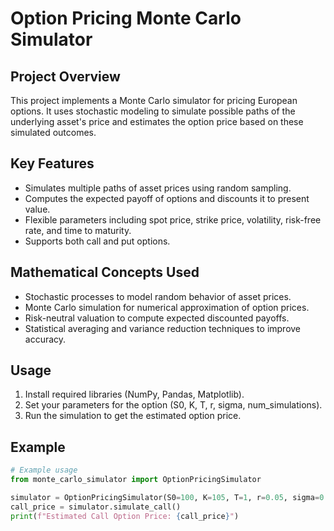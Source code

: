 # Option Pricing Monte Carlo Simulator

## Project Overview
This project implements a Monte Carlo simulator for pricing European options. It uses stochastic modeling to simulate possible paths of the underlying asset's price and estimates the option price based on these simulated outcomes.

## Key Features
- Simulates multiple paths of asset prices using random sampling.
- Computes the expected payoff of options and discounts it to present value.
- Flexible parameters including spot price, strike price, volatility, risk-free rate, and time to maturity.
- Supports both call and put options.

## Mathematical Concepts Used
- Stochastic processes to model random behavior of asset prices.
- Monte Carlo simulation for numerical approximation of option prices.
- Risk-neutral valuation to compute expected discounted payoffs.
- Statistical averaging and variance reduction techniques to improve accuracy.

## Usage
1. Install required libraries (NumPy, Pandas, Matplotlib).
2. Set your parameters for the option (S0, K, T, r, sigma, num_simulations).
3. Run the simulation to get the estimated option price.

## Example
```python
# Example usage
from monte_carlo_simulator import OptionPricingSimulator

simulator = OptionPricingSimulator(S0=100, K=105, T=1, r=0.05, sigma=0.2, num_simulations=100000)
call_price = simulator.simulate_call()
print(f"Estimated Call Option Price: {call_price}")
